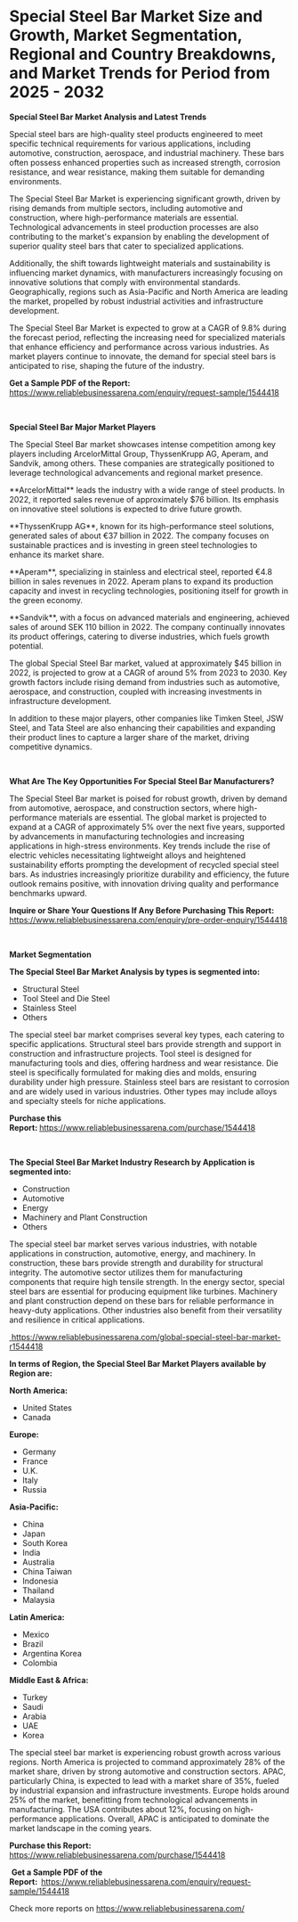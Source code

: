 <p><h1>Special Steel Bar Market Size and Growth, Market Segmentation, Regional and Country Breakdowns, and Market Trends for Period from 2025 -  2032</h1></p><p><strong>Special Steel Bar Market Analysis and Latest Trends</strong></p>
<p><p>Special steel bars are high-quality steel products engineered to meet specific technical requirements for various applications, including automotive, construction, aerospace, and industrial machinery. These bars often possess enhanced properties such as increased strength, corrosion resistance, and wear resistance, making them suitable for demanding environments.</p><p>The Special Steel Bar Market is experiencing significant growth, driven by rising demands from multiple sectors, including automotive and construction, where high-performance materials are essential. Technological advancements in steel production processes are also contributing to the market's expansion by enabling the development of superior quality steel bars that cater to specialized applications.</p><p>Additionally, the shift towards lightweight materials and sustainability is influencing market dynamics, with manufacturers increasingly focusing on innovative solutions that comply with environmental standards. Geographically, regions such as Asia-Pacific and North America are leading the market, propelled by robust industrial activities and infrastructure development.</p><p>The Special Steel Bar Market is expected to grow at a CAGR of 9.8% during the forecast period, reflecting the increasing need for specialized materials that enhance efficiency and performance across various industries. As market players continue to innovate, the demand for special steel bars is anticipated to rise, shaping the future of the industry.</p></p>
<p><strong>Get a Sample PDF of the Report:&nbsp;</strong> <a href="https://www.reliablebusinessarena.com/enquiry/request-sample/1544418?utm_campaign=3008&utm_medium=2&utm_source=Github&utm_content=ia&utm_term=31032025&utm_id=special-steel-bar">https://www.reliablebusinessarena.com/enquiry/request-sample/1544418</a></p>
<p>&nbsp;</p>
<p><strong>Special Steel Bar Major Market Players</strong></p>
<p><p>The Special Steel Bar market showcases intense competition among key players including ArcelorMittal Group, ThyssenKrupp AG, Aperam, and Sandvik, among others. These companies are strategically positioned to leverage technological advancements and regional market presence.</p><p>**ArcelorMittal** leads the industry with a wide range of steel products. In 2022, it reported sales revenue of approximately $76 billion. Its emphasis on innovative steel solutions is expected to drive future growth.</p><p>**ThyssenKrupp AG**, known for its high-performance steel solutions, generated sales of about €37 billion in 2022. The company focuses on sustainable practices and is investing in green steel technologies to enhance its market share.</p><p>**Aperam**, specializing in stainless and electrical steel, reported €4.8 billion in sales revenues in 2022. Aperam plans to expand its production capacity and invest in recycling technologies, positioning itself for growth in the green economy.</p><p>**Sandvik**, with a focus on advanced materials and engineering, achieved sales of around SEK 110 billion in 2022. The company continually innovates its product offerings, catering to diverse industries, which fuels growth potential.</p><p>The global Special Steel Bar market, valued at approximately $45 billion in 2022, is projected to grow at a CAGR of around 5% from 2023 to 2030. Key growth factors include rising demand from industries such as automotive, aerospace, and construction, coupled with increasing investments in infrastructure development.</p><p>In addition to these major players, other companies like Timken Steel, JSW Steel, and Tata Steel are also enhancing their capabilities and expanding their product lines to capture a larger share of the market, driving competitive dynamics.</p></p>
<p>&nbsp;</p>
<p><strong>What Are The Key Opportunities For Special Steel Bar Manufacturers?</strong></p>
<p><p>The Special Steel Bar market is poised for robust growth, driven by demand from automotive, aerospace, and construction sectors, where high-performance materials are essential. The global market is projected to expand at a CAGR of approximately 5% over the next five years, supported by advancements in manufacturing technologies and increasing applications in high-stress environments. Key trends include the rise of electric vehicles necessitating lightweight alloys and heightened sustainability efforts prompting the development of recycled special steel bars. As industries increasingly prioritize durability and efficiency, the future outlook remains positive, with innovation driving quality and performance benchmarks upward.</p></p>
<p><strong>Inquire or Share Your Questions If Any Before Purchasing This Report:</strong> <a href="https://www.reliablebusinessarena.com/enquiry/pre-order-enquiry/1544418?utm_campaign=3008&utm_medium=2&utm_source=Github&utm_content=ia&utm_term=31032025&utm_id=special-steel-bar">https://www.reliablebusinessarena.com/enquiry/pre-order-enquiry/1544418</a></p>
<p>&nbsp;</p>
<p><strong>Market Segmentation</strong></p>
<p><strong>The Special Steel Bar Market Analysis by types is segmented into:</strong></p>
<p><ul><li>Structural Steel</li><li>Tool Steel and Die Steel</li><li>Stainless Steel</li><li>Others</li></ul></p>
<p><p>The special steel bar market comprises several key types, each catering to specific applications. Structural steel bars provide strength and support in construction and infrastructure projects. Tool steel is designed for manufacturing tools and dies, offering hardness and wear resistance. Die steel is specifically formulated for making dies and molds, ensuring durability under high pressure. Stainless steel bars are resistant to corrosion and are widely used in various industries. Other types may include alloys and specialty steels for niche applications.</p></p>
<p><strong>Purchase this Report:&nbsp;</strong><a href="https://www.reliablebusinessarena.com/purchase/1544418?utm_campaign=3008&utm_medium=2&utm_source=Github&utm_content=ia&utm_term=31032025&utm_id=special-steel-bar">https://www.reliablebusinessarena.com/purchase/1544418</a></p>
<p>&nbsp;</p>
<p><strong>The Special Steel Bar Market Industry Research by Application is segmented into:</strong></p>
<p><ul><li>Construction</li><li>Automotive</li><li>Energy</li><li>Machinery and Plant Construction</li><li>Others</li></ul></p>
<p><p>The special steel bar market serves various industries, with notable applications in construction, automotive, energy, and machinery. In construction, these bars provide strength and durability for structural integrity. The automotive sector utilizes them for manufacturing components that require high tensile strength. In the energy sector, special steel bars are essential for producing equipment like turbines. Machinery and plant construction depend on these bars for reliable performance in heavy-duty applications. Other industries also benefit from their versatility and resilience in critical applications.</p></p>
<p><a href="https://www.reliablebusinessarena.com/global-special-steel-bar-market-r1544418?utm_campaign=3008&utm_medium=2&utm_source=Github&utm_content=ia&utm_term=31032025&utm_id=special-steel-bar">&nbsp;https://www.reliablebusinessarena.com/global-special-steel-bar-market-r1544418</a></p>
<p><strong>In terms of Region, the Special Steel Bar Market Players available by Region are:</strong></p>
<p>
    <p> <strong> North America: </strong>
        <ul>
            <li>United States</li>
            <li>Canada</li>
        </ul>
        </p> 
    <p> <strong> Europe: </strong>
        <ul>
            <li>Germany</li>
            <li>France</li>
            <li>U.K.</li>
            <li>Italy</li>
            <li>Russia</li>
        </ul>
        </p> 
    <p> <strong> Asia-Pacific: </strong>
        <ul>
            <li>China</li>
            <li>Japan</li>
            <li>South Korea</li>
            <li>India</li>
            <li>Australia</li>
            <li>China Taiwan</li>
            <li>Indonesia</li>
            <li>Thailand</li>
            <li>Malaysia</li>
        </ul>
        </p> 
    <p> <strong> Latin America: </strong>
        <ul>
            <li>Mexico</li>
            <li>Brazil</li>
            <li>Argentina Korea</li>
            <li>Colombia</li>
        </ul>
        </p> 
    <p> <strong> Middle East & Africa: </strong>
        <ul>
            <li>Turkey</li>
            <li>Saudi</li>
            <li>Arabia</li>
            <li>UAE</li>
            <li>Korea</li>
        </ul>
    </p>
    </p>
<p><p>The special steel bar market is experiencing robust growth across various regions. North America is projected to command approximately 28% of the market share, driven by strong automotive and construction sectors. APAC, particularly China, is expected to lead with a market share of 35%, fueled by industrial expansion and infrastructure investments. Europe holds around 25% of the market, benefitting from technological advancements in manufacturing. The USA contributes about 12%, focusing on high-performance applications. Overall, APAC is anticipated to dominate the market landscape in the coming years.</p></p>
<p><strong>Purchase this Report: </strong><a href="https://www.reliablebusinessarena.com/purchase/1544418?utm_campaign=3008&utm_medium=2&utm_source=Github&utm_content=ia&utm_term=31032025&utm_id=special-steel-bar">https://www.reliablebusinessarena.com/purchase/1544418</a></p>
<p>&nbsp;<strong>Get a Sample PDF of the Report:&nbsp;&nbsp;</strong><a href="https://www.reliablebusinessarena.com/enquiry/request-sample/1544418?utm_campaign=3008&utm_medium=2&utm_source=Github&utm_content=ia&utm_term=31032025&utm_id=special-steel-bar">https://www.reliablebusinessarena.com/enquiry/request-sample/1544418</a></p>
<p><strong></strong></p>
<p>Check more reports on <a href="https://www.reliablebusinessarena.com/?utm_campaign=3008&utm_medium=2&utm_source=Github&utm_content=ia&utm_term=31032025&utm_id=special-steel-bar">https://www.reliablebusinessarena.com/</a></p>